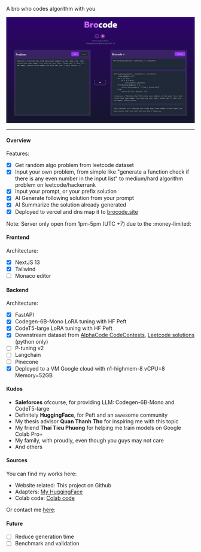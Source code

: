A bro who codes algorithm with you

![Hello world](./.pics/05.png)

---

#### Overview

Features:

-   [x] Get random algo problem from leetcode dataset
-   [x] Input your own problem, from simple like "generate a function check if there is any even number in the input list" to medium/hard algorithm problem on leetcode/hackerrank
-   [x] Input your prompt, or your prefix solution
-   [x] AI Generate following solution from your prompt
-   [x] AI Summarize the solution already generated
-   [x] Deployed to vercel and dns map it to [brocode.site](https://brocode.site)

Note: Server only open from 1pm-5pm (UTC +7) due to the :money-limited:

#### Frontend

Architecture:

-   [x] NextJS 13
-   [x] Tailwind
-   [ ] Monaco editor

#### Backend

Architecture:

-   [x] FastAPI
-   [x] Codegen-6B-Mono LoRA tuning with HF Peft
-   [x] CodeT5-large LoRA tuning with HF Peft
-   [x] Downstream dataset from [AlphaCode CodeContests](https://huggingface.co/datasets/deepmind/code_contests), [Leetcode solutions](https://huggingface.co/datasets/mhhmm/leetcode-solutions-python) (python only)
-   [ ] P-tuning v2
-   [ ] Langchain
-   [ ] Pinecone
-   [x] Deployed to a VM Google cloud with n1-highmem-8 vCPU=8 Memory=52GB

#### Kudos

-   **Saleforces** ofcourse, for providing LLM: Codegen-6B-Mono and CodeT5-large
-   Definitely **HuggingFace**, for Peft and an awesome community
-   My thesis advisor **Quan Thanh Tho** for inspiring me with this topic
-   My friend **Thai Tieu Phuong** for helping me train models on Google Colab Pro+
-   My family, with proudly, even though you guys may not care
-   And others

#### Sources

You can find my works here:

-   Website related: This project on Github
-   Adapters: [My HuggingFace](https://huggingface.co/mhhmm)
-   Colab code: [Colab code](https://colab.research.google.com/drive/1dBI4t4Fgn150lAzM_EV6TP0f1_1SYAN-?usp=sharing)

Or contact me [here](https://levuminhhuy.vercel.app/about):

#### Future

-   [ ] Reduce generation time
-   [ ] Benchmark and validation
